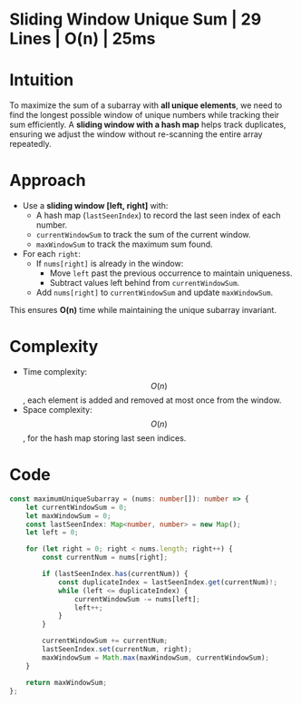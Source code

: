 # Sliding Window Unique Sum | 29 Lines | O(n) | 25ms

# Intuition

To maximize the sum of a subarray with **all unique elements**, we need to find the longest possible window of unique numbers while tracking their sum efficiently. A **sliding window with a hash map** helps track duplicates, ensuring we adjust the window without re-scanning the entire array repeatedly.

# Approach

- Use a **sliding window [left, right]** with:
  - A hash map (`lastSeenIndex`) to record the last seen index of each number.
  - `currentWindowSum` to track the sum of the current window.
  - `maxWindowSum` to track the maximum sum found.
- For each `right`:
  - If `nums[right]` is already in the window:
    - Move `left` past the previous occurrence to maintain uniqueness.
    - Subtract values left behind from `currentWindowSum`.
  - Add `nums[right]` to `currentWindowSum` and update `maxWindowSum`.

This ensures **O(n)** time while maintaining the unique subarray invariant.

# Complexity

- Time complexity:  
  $$O(n)$$, each element is added and removed at most once from the window.
- Space complexity:  
  $$O(n)$$, for the hash map storing last seen indices.

# Code

```typescript
const maximumUniqueSubarray = (nums: number[]): number => {
    let currentWindowSum = 0;
    let maxWindowSum = 0;
    const lastSeenIndex: Map<number, number> = new Map();
    let left = 0;

    for (let right = 0; right < nums.length; right++) {
        const currentNum = nums[right];

        if (lastSeenIndex.has(currentNum)) {
            const duplicateIndex = lastSeenIndex.get(currentNum)!;
            while (left <= duplicateIndex) {
                currentWindowSum -= nums[left];
                left++;
            }
        }

        currentWindowSum += currentNum;
        lastSeenIndex.set(currentNum, right);
        maxWindowSum = Math.max(maxWindowSum, currentWindowSum);
    }

    return maxWindowSum;
};
```